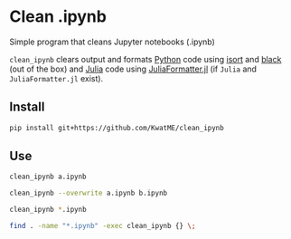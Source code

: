 # Clean .ipynb

Simple program that cleans Jupyter notebooks (.ipynb)

`clean_ipynb` clears output and formats [Python](https://www.python.org) code using [isort](https://github.com/timothycrosley/isort) and [black](https://github.com/ambv/black) (out of the box) and [Julia](https://julialang.org) code using [JuliaFormatter.jl](https://github.com/domluna/JuliaFormatter.jl) (if `Julia` and `JuliaFormatter.jl` exist).

## Install

```sh
pip install git+https://github.com/KwatME/clean_ipynb
```

## Use

```sh
clean_ipynb a.ipynb
```

```sh
clean_ipynb --overwrite a.ipynb b.ipynb
```

```sh
clean_ipynb *.ipynb
```

```sh
find . -name "*.ipynb" -exec clean_ipynb {} \;
```
